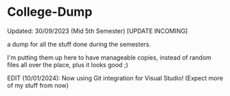 # College-Dump
Updated: 30/09/2023 (Mid 5th Semester) [UPDATE INCOMING]

a dump for all the stuff done during the semesters. 

I'm putting them up here to have manageable copies, instead of random files all over the place, plus it looks good ;)

EDIT (10/01/2024): Now using Git integration for Visual Studio! (Expect more of my stuff from now)
